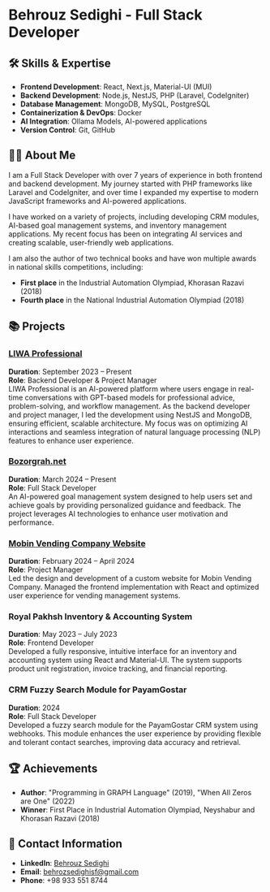  # Behrouz Sedighi - Full Stack Developer

## 🛠 Skills & Expertise
- **Frontend Development**: React, Next.js, Material-UI (MUI)
- **Backend Development**: Node.js, NestJS, PHP (Laravel, CodeIgniter)
- **Database Management**: MongoDB, MySQL, PostgreSQL
- **Containerization & DevOps**: Docker
- **AI Integration**: Ollama Models, AI-powered applications
- **Version Control**: Git, GitHub

## 👨‍💻 About Me
I am a Full Stack Developer with over 7 years of experience in both frontend and backend development. My journey started with PHP frameworks like Laravel and CodeIgniter, and over time I expanded my expertise to modern JavaScript frameworks and AI-powered applications.

I have worked on a variety of projects, including developing CRM modules, AI-based goal management systems, and inventory management applications. My recent focus has been on integrating AI services and creating scalable, user-friendly web applications.

I am also the author of two technical books and have won multiple awards in national skills competitions, including:
- **First place** in the Industrial Automation Olympiad, Khorasan Razavi (2018)
- **Fourth place** in the National Industrial Automation Olympiad (2018)

## 📚 Projects
### [LIWA Professional](https://liwa.pro/)
**Duration**: September 2023 – Present  
**Role**: Backend Developer & Project Manager  
LIWA Professional is an AI-powered platform where users engage in real-time conversations with GPT-based models for professional advice, problem-solving, and workflow management. As the backend developer and project manager, I led the development using NestJS and MongoDB, ensuring efficient, scalable architecture. My focus was on optimizing AI interactions and seamless integration of natural language processing (NLP) features to enhance user experience.


### [Bozorgrah.net](http://bozorgrah.net/)
**Duration**: March 2024 – Present  
**Role**: Full Stack Developer  
An AI-powered goal management system designed to help users set and achieve goals by providing personalized guidance and feedback. The project leverages AI technologies to enhance user motivation and performance.

### [Mobin Vending Company Website](https://mobinvending.com)
**Duration**: February 2024 – April 2024  
**Role**: Project Manager  
Led the design and development of a custom website for Mobin Vending Company. Managed the frontend implementation with React and optimized user experience for vending management systems.

### Royal Pakhsh Inventory & Accounting System
**Duration**: May 2023 – July 2023  
**Role**: Frontend Developer  
Developed a fully responsive, intuitive interface for an inventory and accounting system using React and Material-UI. The system supports product unit registration, invoice tracking, and financial reporting.

### CRM Fuzzy Search Module for PayamGostar
**Duration**: 2024  
**Role**: Full Stack Developer  
Developed a fuzzy search module for the PayamGostar CRM system using webhooks. This module enhances the user experience by providing flexible and tolerant contact searches, improving data accuracy and retrieval.

## 🏆 Achievements
- **Author**: "Programming in GRAPH Language" (2019), "When All Zeros are One" (2022)
- **Winner**: First Place in Industrial Automation Olympiad, Neyshabur and Khorasan Razavi (2018)

## 💼 Contact Information
- **LinkedIn**: [Behrouz Sedighi](https://www.linkedin.com/in/behrouz-sedighi/)
- **Email**: behrozsedighisf@gmail.com
- **Phone**: +98 933 551 8744
